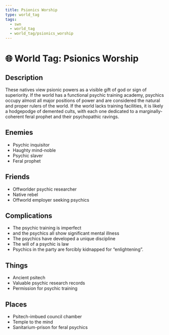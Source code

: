 ```yaml
---
title: Psionics Worship
type: world_tag
tags:
  - swn
  - world_tag
  - world_tag/psionics_worship
---
```

# 🌐 World Tag: Psionics Worship

## Description
These natives view psionic powers as a visible gift of god or sign of superiority. If the world has a functional psychic training academy, psychics occupy almost all major positions of power and are considered the natural and proper rulers of the world. If the world lacks training facilities, it is likely a hodgepodge of demented cults, with each one dedicated to a marginally-coherent feral prophet and their psychopathic ravings.
## Enemies
- Psychic inquisitor
- Haughty mind-noble
- Psychic slaver
- Feral prophet

## Friends
- Offworlder psychic researcher
- Native rebel
- Offworld employer seeking psychics

## Complications
- The psychic training is imperfect
- and the psychics all show significant mental illness
- The psychics have developed a unique discipline
- The will of a psychic is law
- Psychics in the party are forcibly kidnapped for “enlightening”.

## Things
- Ancient psitech
- Valuable psychic research records
- Permission for psychic training

## Places
- Psitech-imbued council chamber
- Temple to the mind
- Sanitarium-prison for feral psychics

